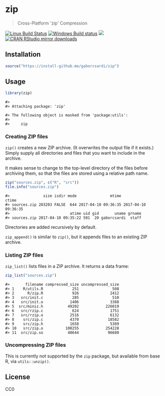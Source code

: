 


# zip

> Cross-Platform 'zip' Compression

[![Linux Build Status](https://travis-ci.org/gaborcsardi/zip.svg?branch=master)](https://travis-ci.org/gaborcsardi/zip)
[![Windows Build status](https://ci.appveyor.com/api/projects/status/github/gaborcsardi/zip?svg=true)](https://ci.appveyor.com/project/gaborcsardi/zip)
[![](http://www.r-pkg.org/badges/version/zip)](http://www.r-pkg.org/pkg/zip)
[![CRAN RStudio mirror downloads](http://cranlogs.r-pkg.org/badges/zip)](http://www.r-pkg.org/pkg/zip)

## Installation


```r
source("https://install-github.me/gaborcsardi/zip")
```

## Usage


```r
library(zip)
```

```
#> 
#> Attaching package: 'zip'
```

```
#> The following object is masked from 'package:utils':
#> 
#>     zip
```

### Creating ZIP files

`zip()` creates a new ZIP archive. (It overwrites the output file if it
exists.) Simply supply all directories and files that you want to include
in the archive.

It makes sense to change to the top-level directory of the files before
archiving them, so that the files are stored using a relative path name.


```r
zip("sources.zip", c("R", "src"))
file.info("sources.zip")
```

```
#>               size isdir mode               mtime               ctime
#> sources.zip 203203 FALSE  644 2017-04-10 09:36:35 2017-04-10 09:36:35
#>                           atime uid gid       uname grname
#> sources.zip 2017-04-10 09:35:22 501  20 gaborcsardi  staff
```

Directories are added recursively by default.

`zip_append()` is similar to `zip()`, but it appends files to an existing
ZIP archive.

### Listing ZIP files

`zip_list()` lists files in a ZIP archive. It returns a data frame:


```r
zip_list("sources.zip")
```

```
#>       filename compressed_size uncompressed_size
#> 1    R/utils.R             251               508
#> 2      R/zip.R             926              2412
#> 3   src/init.c             285               510
#> 4   src/init.o            1406              3388
#> 5  src/miniz.h           49202            226019
#> 6   src/rzip.c             624              1751
#> 7   src/rzip.o            2516              6132
#> 8    src/zip.c            4370             18582
#> 9    src/zip.h            1658              5389
#> 10   src/zip.o          100255            254228
#> 11  src/zip.so           40644             96680
```

### Uncompressing ZIP files

This is currently not supported by the `zip` package, but available from
base R, via `utils::unzip()`.

## License

CC0
